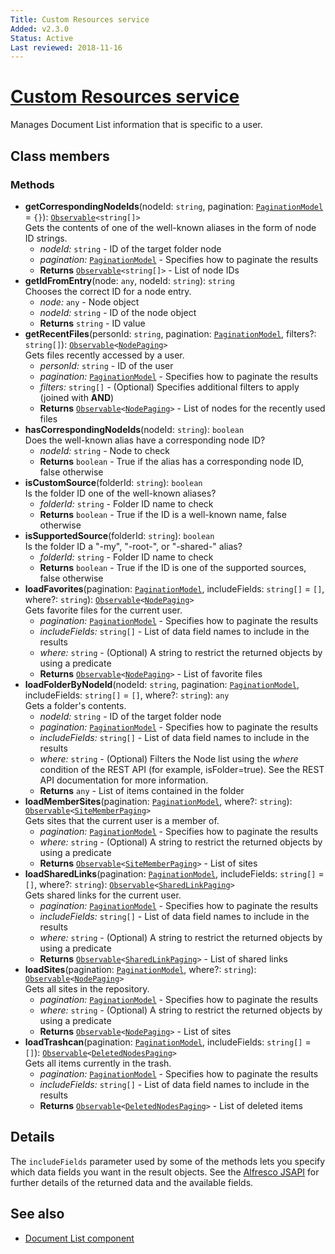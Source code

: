 ```yaml
---
Title: Custom Resources service
Added: v2.3.0
Status: Active
Last reviewed: 2018-11-16
---
```


# [Custom Resources service](../../../lib/content-services/src/lib/document-list/services/custom-resources.service.ts "Defined in custom-resources.service.ts")

Manages Document List information that is specific to a user.

## Class members

### Methods

-   **getCorrespondingNodeIds**(nodeId: `string`, pagination: [`PaginationModel`](../../../lib/core/models/pagination.model.ts) = `{}`): [`Observable`](http://reactivex.io/documentation/observable.html)`<string[]>`<br/>
    Gets the contents of one of the well-known aliases in the form of node ID strings.
    -   _nodeId:_ `string`  - ID of the target folder node
    -   _pagination:_ [`PaginationModel`](../../../lib/core/models/pagination.model.ts)  - Specifies how to paginate the results
    -   **Returns** [`Observable`](http://reactivex.io/documentation/observable.html)`<string[]>` - List of node IDs
-   **getIdFromEntry**(node: `any`, nodeId: `string`): `string`<br/>
    Chooses the correct ID for a node entry.
    -   _node:_ `any`  - Node object
    -   _nodeId:_ `string`  - ID of the node object
    -   **Returns** `string` - ID value
-   **getRecentFiles**(personId: `string`, pagination: [`PaginationModel`](../../../lib/core/models/pagination.model.ts), filters?: `string[]`): [`Observable`](http://reactivex.io/documentation/observable.html)`<`[`NodePaging`](https://github.com/Alfresco/alfresco-js-api/blob/develop/src/api/content-rest-api/docs/NodePaging.md)`>`<br/>
    Gets files recently accessed by a user.
    -   _personId:_ `string`  - ID of the user
    -   _pagination:_ [`PaginationModel`](../../../lib/core/models/pagination.model.ts)  - Specifies how to paginate the results
    -   _filters:_ `string[]`  - (Optional) Specifies additional filters to apply (joined with **AND**)
    -   **Returns** [`Observable`](http://reactivex.io/documentation/observable.html)`<`[`NodePaging`](https://github.com/Alfresco/alfresco-js-api/blob/develop/src/api/content-rest-api/docs/NodePaging.md)`>` - List of nodes for the recently used files
-   **hasCorrespondingNodeIds**(nodeId: `string`): `boolean`<br/>
    Does the well-known alias have a corresponding node ID?
    -   _nodeId:_ `string`  - Node to check
    -   **Returns** `boolean` - True if the alias has a corresponding node ID, false otherwise
-   **isCustomSource**(folderId: `string`): `boolean`<br/>
    Is the folder ID one of the well-known aliases?
    -   _folderId:_ `string`  - Folder ID name to check
    -   **Returns** `boolean` - True if the ID is a well-known name, false otherwise
-   **isSupportedSource**(folderId: `string`): `boolean`<br/>
    Is the folder ID a "-my", "-root-", or "-shared-" alias?
    -   _folderId:_ `string`  - Folder ID name to check
    -   **Returns** `boolean` - True if the ID is one of the supported sources, false otherwise
-   **loadFavorites**(pagination: [`PaginationModel`](../../../lib/core/models/pagination.model.ts), includeFields: `string[]` = `[]`, where?: `string`): [`Observable`](http://reactivex.io/documentation/observable.html)`<`[`NodePaging`](https://github.com/Alfresco/alfresco-js-api/blob/develop/src/api/content-rest-api/docs/NodePaging.md)`>`<br/>
    Gets favorite files for the current user.
    -   _pagination:_ [`PaginationModel`](../../../lib/core/models/pagination.model.ts)  - Specifies how to paginate the results
    -   _includeFields:_ `string[]`  - List of data field names to include in the results
    -   _where:_ `string`  - (Optional) A string to restrict the returned objects by using a predicate
    -   **Returns** [`Observable`](http://reactivex.io/documentation/observable.html)`<`[`NodePaging`](https://github.com/Alfresco/alfresco-js-api/blob/develop/src/api/content-rest-api/docs/NodePaging.md)`>` - List of favorite files
-   **loadFolderByNodeId**(nodeId: `string`, pagination: [`PaginationModel`](../../../lib/core/models/pagination.model.ts), includeFields: `string[]` = `[]`, where?: `string`): `any`<br/>
    Gets a folder's contents.
    -   _nodeId:_ `string`  - ID of the target folder node
    -   _pagination:_ [`PaginationModel`](../../../lib/core/models/pagination.model.ts)  - Specifies how to paginate the results
    -   _includeFields:_ `string[]`  - List of data field names to include in the results
    -   _where:_ `string`  - (Optional) Filters the Node list using the _where_ condition of the REST API (for example, isFolder=true). See the REST API documentation for more information.
    -   **Returns** `any` - List of items contained in the folder
-   **loadMemberSites**(pagination: [`PaginationModel`](../../../lib/core/models/pagination.model.ts), where?: `string`): [`Observable`](http://reactivex.io/documentation/observable.html)`<`[`SiteMemberPaging`](https://github.com/Alfresco/alfresco-js-api/blob/develop/src/api/content-rest-api/docs/SiteMemberPaging.md)`>`<br/>
    Gets sites that the current user is a member of.
    -   _pagination:_ [`PaginationModel`](../../../lib/core/models/pagination.model.ts)  - Specifies how to paginate the results
    -   _where:_ `string`  - (Optional) A string to restrict the returned objects by using a predicate
    -   **Returns** [`Observable`](http://reactivex.io/documentation/observable.html)`<`[`SiteMemberPaging`](https://github.com/Alfresco/alfresco-js-api/blob/develop/src/api/content-rest-api/docs/SiteMemberPaging.md)`>` - List of sites
-   **loadSharedLinks**(pagination: [`PaginationModel`](../../../lib/core/models/pagination.model.ts), includeFields: `string[]` = `[]`, where?: `string`): [`Observable`](http://reactivex.io/documentation/observable.html)`<`[`SharedLinkPaging`](https://github.com/Alfresco/alfresco-js-api/blob/develop/src/api/content-rest-api/docs/SharedLinkPaging.md)`>`<br/>
    Gets shared links for the current user.
    -   _pagination:_ [`PaginationModel`](../../../lib/core/models/pagination.model.ts)  - Specifies how to paginate the results
    -   _includeFields:_ `string[]`  - List of data field names to include in the results
    -   _where:_ `string`  - (Optional) A string to restrict the returned objects by using a predicate
    -   **Returns** [`Observable`](http://reactivex.io/documentation/observable.html)`<`[`SharedLinkPaging`](https://github.com/Alfresco/alfresco-js-api/blob/develop/src/api/content-rest-api/docs/SharedLinkPaging.md)`>` - List of shared links
-   **loadSites**(pagination: [`PaginationModel`](../../../lib/core/models/pagination.model.ts), where?: `string`): [`Observable`](http://reactivex.io/documentation/observable.html)`<`[`NodePaging`](https://github.com/Alfresco/alfresco-js-api/blob/develop/src/api/content-rest-api/docs/NodePaging.md)`>`<br/>
    Gets all sites in the repository.
    -   _pagination:_ [`PaginationModel`](../../../lib/core/models/pagination.model.ts)  - Specifies how to paginate the results
    -   _where:_ `string`  - (Optional) A string to restrict the returned objects by using a predicate
    -   **Returns** [`Observable`](http://reactivex.io/documentation/observable.html)`<`[`NodePaging`](https://github.com/Alfresco/alfresco-js-api/blob/develop/src/api/content-rest-api/docs/NodePaging.md)`>` - List of sites
-   **loadTrashcan**(pagination: [`PaginationModel`](../../../lib/core/models/pagination.model.ts), includeFields: `string[]` = `[]`): [`Observable`](http://reactivex.io/documentation/observable.html)`<`[`DeletedNodesPaging`](https://github.com/Alfresco/alfresco-js-api/blob/master/src/alfresco-core-rest-api/docs/DeletedNodesPaging.md)`>`<br/>
    Gets all items currently in the trash.
    -   _pagination:_ [`PaginationModel`](../../../lib/core/models/pagination.model.ts)  - Specifies how to paginate the results
    -   _includeFields:_ `string[]`  - List of data field names to include in the results
    -   **Returns** [`Observable`](http://reactivex.io/documentation/observable.html)`<`[`DeletedNodesPaging`](https://github.com/Alfresco/alfresco-js-api/blob/master/src/alfresco-core-rest-api/docs/DeletedNodesPaging.md)`>` - List of deleted items

## Details

The `includeFields` parameter used by some of the methods lets you specify which data fields
you want in the result objects. See the
[Alfresco JSAPI](https://github.com/Alfresco/alfresco-js-api/blob/master/src/alfresco-core-rest-api/docs/SharedlinksApi.md#findSharedLinks)
for further details of the returned data and the available fields.

## See also

-   [Document List component](../components/document-list.component.md)
